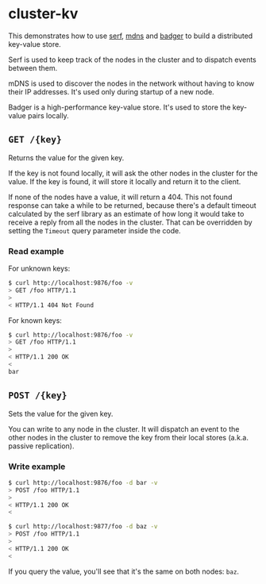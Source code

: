 # cluster-kv

This demonstrates how to use [serf](https://github.com/hashicorp/serf/serf), [mdns](https://github.com/hashicorp/mdns) and [badger](https://github.com/dgraph-io/badger/v4) to build a distributed key-value store.

Serf is used to keep track of the nodes in the cluster and to dispatch events between them.

mDNS is used to discover the nodes in the network without having to know their IP addresses. It's used only during startup of a new node.

Badger is a high-performance key-value store. It's used to store the key-value pairs locally.

## `GET /{key}`

Returns the value for the given key.

If the key is not found locally, it will ask the other nodes in the cluster for the value. If the key is found, it will store it locally and return it to the client.

If none of the nodes have a value, it will return a 404. This not found response can take a while to be returned, because there's a default timeout calculated by the serf library as an estimate of how long it would take to receive a reply from all the nodes in the cluster. That can be overridden by setting the `Timeout` query parameter inside the code.

### Read example

For unknown keys:

```bash
$ curl http://localhost:9876/foo -v
> GET /foo HTTP/1.1
>
< HTTP/1.1 404 Not Found
```

For known keys:

```bash
$ curl http://localhost:9876/foo -v
> GET /foo HTTP/1.1
>
< HTTP/1.1 200 OK
<
bar
```

## `POST /{key}`

Sets the value for the given key.

You can write to any node in the cluster. It will dispatch an event to the other nodes in the cluster to remove the key from their local stores (a.k.a. passive replication).

### Write example

```bash
$ curl http://localhost:9876/foo -d bar -v
> POST /foo HTTP/1.1
>
< HTTP/1.1 200 OK
<
```

```bash
$ curl http://localhost:9877/foo -d baz -v
> POST /foo HTTP/1.1
>
< HTTP/1.1 200 OK
<
```

If you query the value, you'll see that it's the same on both nodes: `baz`.
